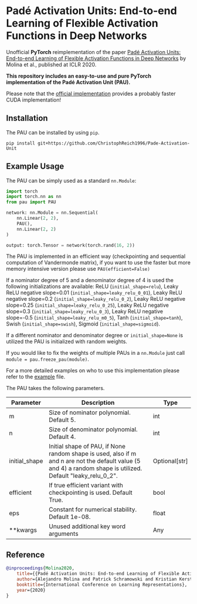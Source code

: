 # Padé Activation Units: End-to-end Learning of Flexible Activation Functions in Deep Networks

Unofficial **PyTorch** reimplementation of the
paper [Padé Activation Units: End-to-end Learning of Flexible Activation Functions in Deep Networks](https://openreview.net/pdf?id=BJlBSkHtDS)
by Molina et al., published at ICLR 2020.

**This repository includes an easy-to-use and pure PyTorch implementation of the Padé Activation Unit (PAU).**

Please note that the [official implementation](https://github.com/ml-research/pau) provides a probably faster CUDA
implementation!

## Installation

The PAU can be installed by using `pip`.

````shell script
pip install git+https://github.com/ChristophReich1996/Pade-Activation-Unit
````

## Example Usage

The PAU can be simply used as a standard `nn.Module`:

````python
import torch
import torch.nn as nn
from pau import PAU

network: nn.Module = nn.Sequential(
    nn.Linear(2, 2),
    PAU(),
    nn.Linear(2, 2)
)

output: torch.Tensor = network(torch.rand(16, 2))
````

The PAU is implemented in an efficient way (checkpointing and sequential computation of Vandermonde matrix), if you want to use the faster but
more memory intensive version please use `PAU(efficient=False)`

If a nominator degree of 5 and a denominator degree of 4 is used the following initializations are available:
ReLU (`initial_shape=relu`), Leaky ReLU negative slope=0.01 (`initial_shape=leaky_relu_0_01`), Leaky ReLU negative
slope=0.2 (`initial_shape=leaky_relu_0_2`), Leaky ReLU negative slope=0.25 (`initial_shape=leaky_relu_0_25`), Leaky ReLU
negative slope=0.3 (`initial_shape=leaky_relu_0_3`), Leaky ReLU negative slope=-0.5 (`initial_shape=leaky_relu_m0_5`),
Tanh (`initial_shape=tanh`), Swish (`initial_shape=swish`), Sigmoid (`initial_shape=sigmoid`).

If a different nominator and denominator degree or `initial_shape=None` is utilized the PAU is initialized with random
weights.

If you would like to fix the weights of multiple PAUs in a `nn.Module` just call `module = pau.freeze_pau(module)`.

For a more detailed examples on who to use this implementation please refer to the [example](example.py) file.

The PAU takes the following parameters.

| Parameter | Description | Type |
| ------------- | ------------- | ------------- |
| m | Size of nominator polynomial. Default 5. | int |
| n | Size of denominator polynomial. Default 4. | int |
| initial_shape | Initial shape of PAU, if None random shape is used, also if m and n are not the default value (5 and 4) a random shape is utilized. Default "leaky_relu_0_2". | Optional[str] |
| efficient | If true efficient variant with checkpointing is used. Default True. | bool |
| eps | Constant for numerical stability. Default 1e-08. | float |
| **kwargs | Unused additional key word arguments | Any |

## Reference

````bibtex
@inproceedings{Molina2020,
    title={{Padé Activation Units: End-to-end Learning of Flexible Activation Functions in Deep Networks}},
    author={Alejandro Molina and Patrick Schramowski and Kristian Kersting},
    booktitle={International Conference on Learning Representations},
    year={2020}
}
````
